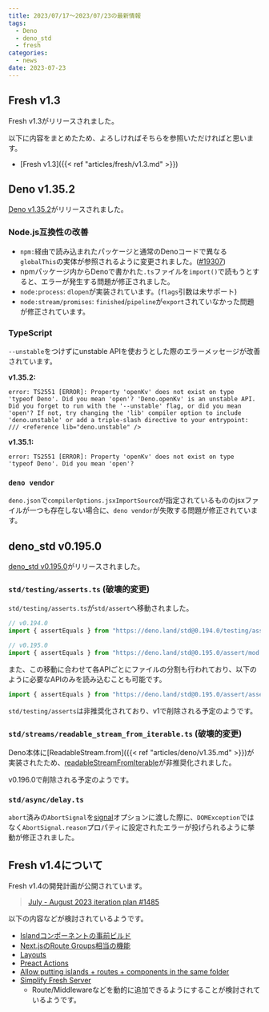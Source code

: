 ```yaml
---
title: 2023/07/17〜2023/07/23の最新情報
tags:
  - Deno
  - deno_std
  - fresh
categories:
  - news
date: 2023-07-23
---
```


## Fresh v1.3

Fresh v1.3がリリースされました。

以下に内容をまとめたため、よろしければそちらを参照いただければと思います。

* [Fresh v1.3]({{< ref "articles/fresh/v1.3.md" >}})

## Deno v1.35.2

[Deno v1.35.2](https://github.com/denoland/deno/releases/tag/v1.35.2)がリリースされました。

### Node.js互換性の改善

- `npm:`経由で読み込まれたパッケージと通常のDenoコードで異なる`globalThis`の実体が参照されるように変更されました。([#19307](https://github.com/denoland/deno/pull/19307))
- npmパッケージ内からDenoで書かれた`.ts`ファイルを`import()`で読もうとすると、エラーが発生する問題が修正されました。
- `node:process`: `dlopen`が実装されています。(`flags`引数は未サポート)
- `node:stream/promises`: `finished`/`pipeline`が`export`されていなかった問題が修正されています。

### TypeScript

`--unstable`をつけずにunstable APIを使おうとした際のエラーメッセージが改善されています。

**v1.35.2:**

```
error: TS2551 [ERROR]: Property 'openKv' does not exist on type 'typeof Deno'. Did you mean 'open'? 'Deno.openKv' is an unstable API. Did you forget to run with the '--unstable' flag, or did you mean 'open'? If not, try changing the 'lib' compiler option to include 'deno.unstable' or add a triple-slash directive to your entrypoint: /// <reference lib="deno.unstable" />
```

**v1.35.1:**

```
error: TS2551 [ERROR]: Property 'openKv' does not exist on type 'typeof Deno'. Did you mean 'open'?
```

### `deno vendor`

`deno.json`で`compilerOptions.jsxImportSource`が指定されているもののjsxファイルが一つも存在しない場合に、`deno vendor`が失敗する問題が修正されています。

## deno_std v0.195.0

[deno_std v0.195.0](https://github.com/denoland/deno_std/releases/tag/0.195.0)がリリースされました。

### `std/testing/asserts.ts` (**破壊的変更**)

`std/testing/asserts.ts`が`std/assert`へ移動されました。

```typescript
// v0.194.0
import { assertEquals } from "https://deno.land/std@0.194.0/testing/asserts.ts";

// v0.195.0
import { assertEquals } from "https://deno.land/std@0.195.0/assert/mod.ts";
```

また、この移動に合わせて各APIごとにファイルの分割も行われており、以下のように必要なAPIのみを読み込むことも可能です。

```typescript
import { assertEquals } from "https://deno.land/std@0.195.0/assert/assert_equals.ts";
```

`std/testing/asserts`は非推奨化されており、v1で削除される予定のようです。

### `std/streams/readable_stream_from_iterable.ts` (**破壊的変更**)

Deno本体に[ReadableStream.from]({{< ref "articles/deno/v1.35.md" >}})が実装されたため、[readableStreamFromIterable](https://deno.land/std@0.195.0/streams/readable_stream_from_iterable.ts)が非推奨化されました。

v0.196.0で削除される予定のようです。

### `std/async/delay.ts`

`abort`済みの`AbortSignal`を[signal](https://deno.land/std@0.195.0/async/delay.ts?s=DelayOptions#prop_signal)オプションに渡した際に、`DOMException`ではなく`AbortSignal.reason`プロパティに設定されたエラーが投げられるように挙動が修正されました。

## Fresh v1.4について

Fresh v1.4の開発計画が公開されています。

> [July - August 2023 iteration plan #1485](https://github.com/denoland/fresh/issues/1485)

以下の内容などが検討されているようです。

* [Islandコンポーネントの事前ビルド](https://github.com/denoland/fresh/issues/1062)
* [Next.jsのRoute Groups相当の機能](https://github.com/denoland/fresh/issues/1150)
* [Layouts](https://github.com/denoland/fresh/issues/403)
* [Preact Actions](https://zenn.dev/uki00a/articles/frontend-development-in-deno-2023-summer)
* [Allow putting islands + routes + components in the same folder](https://github.com/denoland/fresh/issues/1486)
* [Simplify Fresh Server](https://github.com/denoland/fresh/issues/1487)
  - Route/Middlewareなどを動的に追加できるようにすることが検討されているようです。
